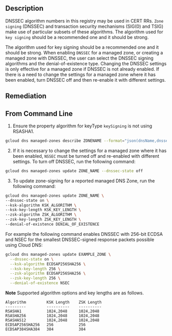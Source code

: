 ## Description

DNSSEC algorithm numbers in this registry may be used in CERT RRs. `Zone signing` (DNSSEC) and transaction security mechanisms (SIG(0) and TSIG) make use of particular subsets of these algorithms. The algorithm used for `key signing` should be a recommended one and it should be strong.

The algorithm used for key signing should be a recommended one and it should be strong. When enabling `DNSSEC` for a managed zone, or creating a managed zone with DNSSEC, the user can select the DNSSEC signing algorithms and the denial-of-existence type. Changing the DNSSEC settings is only effective for a managed zone if DNSSEC is not already enabled. If there is a need to change the settings for a managed zone where it has been enabled, turn
DNSSEC off and then re-enable it with different settings.

## Remediation

## From Command Line

1. Ensure the property algorithm for keyType `keySigning` is not using RSASHA1.

```bash
gcloud dns managed-zones describe ZONENAME --format="json(dnsName,dnssecConfig.state,dnssecConfig.defaultKeySpecs)"
```

2. If it is necessary to change the settings for a managed zone where it has been enabled, `NSSEC` must be turned off and re-enabled with different settings. To turn off DNSSEC, run the following command:

```bash
gcloud dns managed-zones update ZONE_NAME --dnssec-state off
```

3. To update zone-signing for a reported managed DNS Zone, run the following command:

```bash
gcloud dns managed-zones update ZONE_NAME \
--dnssec-state on \
--ksk-algorithm KSK_ALGORITHM \
--ksk-key-length KSK_KEY_LENGTH \
--zsk-algorithm ZSK_ALGORITHM \
--zsk-key-length ZSK_KEY_LENGTH \
--denial-of-existence DENIAL_OF_EXISTENCE
```
For example the following command enables DNSSEC with 256-bit ECDSA and NSEC for the smallest DNSSEC-signed response packets possible using Cloud DNS:

```bash
gcloud dns managed-zones update EXAMPLE_ZONE \
  --dnssec-state on \
  --ksk-algorithm ECDSAP256SHA256 \
  --ksk-key-length 256 \
  --zsk-algorithm ECDSAP256SHA256 \
  --zsk-key-length 256 \
  --denial-of-existence NSEC
```
**Note** Supported algorithm options and key lengths are as follows.

```
Algorithm         KSK Length    ZSK Length
---------         ----------    ----------
RSASHA1           1024,2048     1024,2048
RSASHA256         1024,2048     1024,2048
RSASHA512         1024,2048     1024,2048
ECDSAP256SHA256   256           256
ECDSAP384SHA384   384           384
```
